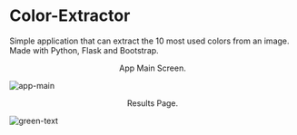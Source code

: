 # Color-Extractor
Simple application that can extract the 10 most used colors from an image. Made with Python, Flask and Bootstrap.


<p style="text-align:center;">App Main Screen.</p>

![app-main](https://i.postimg.cc/ZRLCXQbw/Color-Extractor-1.png)
<br>

<p style="text-align:center;">Results Page.</p>

![green-text](https://i.postimg.cc/6QvZbz4P/Color-Extractor-2.png)
